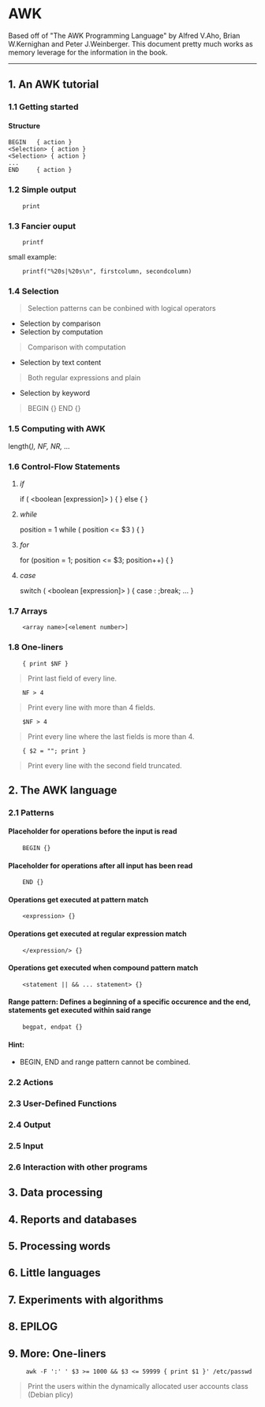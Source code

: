 # AWK
Based off of "The AWK Programming Language" by Alfred V.Aho, Brian W.Kernighan and Peter J.Weinberger.
This document pretty much works as memory leverage for the information in the book.

---

## 1. An AWK tutorial

### 1.1 Getting started

#### Structure

    BEGIN   { action }
    <Selection> { action }
    <Selection> { action }
    ...
    END     { action }


### 1.2 Simple output

        print


### 1.3 Fancier ouput

        printf


small example:

        printf("%20s|%20s\n", firstcolumn, secondcolumn)


### 1.4 Selection
> Selection patterns can be conbined with logical operators

  - Selection by comparison
  - Selection by computation
> Comparison with computation

  - Selection by text content
> Both regular expressions and plain

  - Selection by keyword
> BEGIN {}
> END {}


### 1.5 Computing with AWK

length(<var>), NF, NR, ...


### 1.6 Control-Flow Statements

  1. _if_

        if ( <boolean [expression]> ) {
                <statements>
        } else {
                <statements>
        }


  2. _while_

        position = 1
        while ( position <= $3 ) {
                <statements>
        }


  3. _for_

        for (position = 1; position <= $3; position++) {
                <statements>
        }


  4. _case_

        switch ( <boolean [expression]> ) {
                case <value>: <statements>;break;
                ...
        }


### 1.7 Arrays

        <array name>[<element number>]


### 1.8 One-liners

        { print $NF }
> Print last field of every line.

        NF > 4
> Print every line with more than 4 fields.

        $NF > 4
> Print every line where the last fields is more than 4.

        { $2 = ""; print }
> Print every line with the second field truncated.



## 2. The AWK language

### 2.1 Patterns

#### Placeholder for operations before the input is read

        BEGIN {}


#### Placeholder for operations after all input has been read

        END {}


#### Operations get executed at pattern match

        <expression> {}


#### Operations get executed at regular expression match

        </expression/> {}


#### Operations get executed when compound pattern match

        <statement || && ... statement> {}


#### Range pattern: Defines a beginning of a specific occurence and the end, statements get executed within said range

        begpat, endpat {}


#### Hint:

  - BEGIN, END and range pattern cannot be combined.


### 2.2 Actions



### 2.3 User-Defined Functions
### 2.4 Output
### 2.5 Input
### 2.6 Interaction with other programs

## 3. Data processing
## 4. Reports and databases
## 5. Processing words
## 6. Little languages
## 7. Experiments with algorithms
## 8. EPILOG

## 9. More: One-liners

         awk -F ':' ' $3 >= 1000 && $3 <= 59999 { print $1 }' /etc/passwd
> Print the users within the dynamically allocated user accounts class (Debian plicy)
